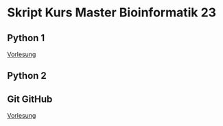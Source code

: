 # Skript Kurs Master Bioinformatik 23

## Python 1

[Vorlesung](Vorlesung1.md)

## Python 2

## Git GitHub

[Vorlesung](Vorlesung3.md)

